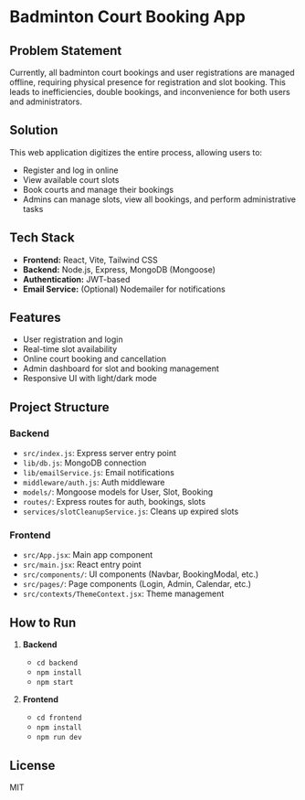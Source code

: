 # Badminton Court Booking App

## Problem Statement

Currently, all badminton court bookings and user registrations are managed offline, requiring physical presence for registration and slot booking. This leads to inefficiencies, double bookings, and inconvenience for both users and administrators.

## Solution

This web application digitizes the entire process, allowing users to:
- Register and log in online
- View available court slots
- Book courts and manage their bookings
- Admins can manage slots, view all bookings, and perform administrative tasks

## Tech Stack

- **Frontend:** React, Vite, Tailwind CSS
- **Backend:** Node.js, Express, MongoDB (Mongoose)
- **Authentication:** JWT-based
- **Email Service:** (Optional) Nodemailer for notifications

## Features

- User registration and login
- Real-time slot availability
- Online court booking and cancellation
- Admin dashboard for slot and booking management
- Responsive UI with light/dark mode

## Project Structure

### Backend

- `src/index.js`: Express server entry point
- `lib/db.js`: MongoDB connection
- `lib/emailService.js`: Email notifications
- `middleware/auth.js`: Auth middleware
- `models/`: Mongoose models for User, Slot, Booking
- `routes/`: Express routes for auth, bookings, slots
- `services/slotCleanupService.js`: Cleans up expired slots

### Frontend

- `src/App.jsx`: Main app component
- `src/main.jsx`: React entry point
- `src/components/`: UI components (Navbar, BookingModal, etc.)
- `src/pages/`: Page components (Login, Admin, Calendar, etc.)
- `src/contexts/ThemeContext.jsx`: Theme management

## How to Run

1. **Backend**
   - `cd backend`
   - `npm install`
   - `npm start`

2. **Frontend**
   - `cd frontend`
   - `npm install`
   - `npm run dev`

## License

MIT
